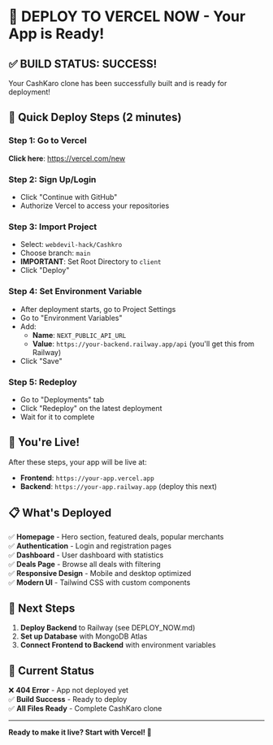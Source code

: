 # 🚀 DEPLOY TO VERCEL NOW - Your App is Ready!

## ✅ BUILD STATUS: SUCCESS!
Your CashKaro clone has been successfully built and is ready for deployment!

## 🎯 Quick Deploy Steps (2 minutes)

### Step 1: Go to Vercel
**Click here**: https://vercel.com/new

### Step 2: Sign Up/Login
- Click "Continue with GitHub"
- Authorize Vercel to access your repositories

### Step 3: Import Project
- Select: `webdevil-hack/Cashkro`
- Choose branch: `main`
- **IMPORTANT**: Set Root Directory to `client`
- Click "Deploy"

### Step 4: Set Environment Variable
- After deployment starts, go to Project Settings
- Go to "Environment Variables"
- Add:
  - **Name**: `NEXT_PUBLIC_API_URL`
  - **Value**: `https://your-backend.railway.app/api` (you'll get this from Railway)
- Click "Save"

### Step 5: Redeploy
- Go to "Deployments" tab
- Click "Redeploy" on the latest deployment
- Wait for it to complete

## 🎉 You're Live!

After these steps, your app will be live at:
- **Frontend**: `https://your-app.vercel.app`
- **Backend**: `https://your-app.railway.app` (deploy this next)

## 📋 What's Deployed

✅ **Homepage** - Hero section, featured deals, popular merchants  
✅ **Authentication** - Login and registration pages  
✅ **Dashboard** - User dashboard with statistics  
✅ **Deals Page** - Browse all deals with filtering  
✅ **Responsive Design** - Mobile and desktop optimized  
✅ **Modern UI** - Tailwind CSS with custom components  

## 🔧 Next Steps

1. **Deploy Backend** to Railway (see DEPLOY_NOW.md)
2. **Set up Database** with MongoDB Atlas
3. **Connect Frontend to Backend** with environment variables

## 🚨 Current Status

❌ **404 Error** - App not deployed yet  
✅ **Build Success** - Ready to deploy  
✅ **All Files Ready** - Complete CashKaro clone  

---

**Ready to make it live? Start with Vercel! 🚀**